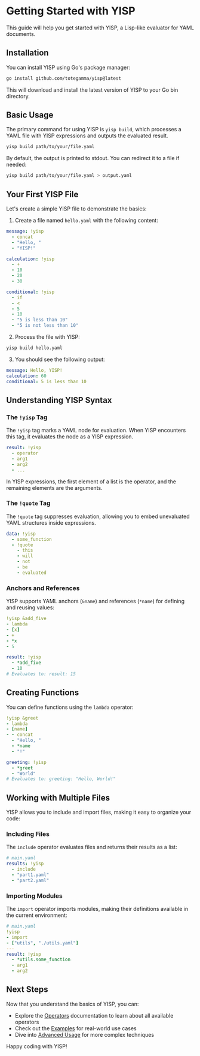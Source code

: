 # Getting Started with YISP

This guide will help you get started with YISP, a Lisp-like evaluator for YAML documents.

## Installation

You can install YISP using Go's package manager:

```sh
go install github.com/totegamma/yisp@latest
```

This will download and install the latest version of YISP to your Go bin directory.

## Basic Usage

The primary command for using YISP is `yisp build`, which processes a YAML file with YISP expressions and outputs the evaluated result.

```sh
yisp build path/to/your/file.yaml
```

By default, the output is printed to stdout. You can redirect it to a file if needed:

```sh
yisp build path/to/your/file.yaml > output.yaml
```

## Your First YISP File

Let's create a simple YISP file to demonstrate the basics:

1. Create a file named `hello.yaml` with the following content:

```yaml
message: !yisp
  - concat
  - "Hello, "
  - "YISP!"

calculation: !yisp
  - +
  - 10
  - 20
  - 30

conditional: !yisp
  - if
  - <
  - 5
  - 10
  - "5 is less than 10"
  - "5 is not less than 10"
```

2. Process the file with YISP:

```sh
yisp build hello.yaml
```

3. You should see the following output:

```yaml
message: Hello, YISP!
calculation: 60
conditional: 5 is less than 10
```

## Understanding YISP Syntax

### The `!yisp` Tag

The `!yisp` tag marks a YAML node for evaluation. When YISP encounters this tag, it evaluates the node as a YISP expression.

```yaml
result: !yisp
  - operator
  - arg1
  - arg2
  - ...
```

In YISP expressions, the first element of a list is the operator, and the remaining elements are the arguments.

### The `!quote` Tag

The `!quote` tag suppresses evaluation, allowing you to embed unevaluated YAML structures inside expressions.

```yaml
data: !yisp
  - some_function
  - !quote
    - this
    - will
    - not
    - be
    - evaluated
```

### Anchors and References

YISP supports YAML anchors (`&name`) and references (`*name`) for defining and reusing values:

```yaml
!yisp &add_five
- lambda
- [x]
- +
- *x
- 5

result: !yisp
  - *add_five
  - 10
# Evaluates to: result: 15
```

## Creating Functions

You can define functions using the `lambda` operator:

```yaml
!yisp &greet
- lambda
- [name]
- - concat
  - "Hello, "
  - *name
  - "!"

greeting: !yisp
  - *greet
  - "World"
# Evaluates to: greeting: "Hello, World!"
```

## Working with Multiple Files

YISP allows you to include and import files, making it easy to organize your code:

### Including Files

The `include` operator evaluates files and returns their results as a list:

```yaml
# main.yaml
results: !yisp
  - include
  - "part1.yaml"
  - "part2.yaml"
```

### Importing Modules

The `import` operator imports modules, making their definitions available in the current environment:

```yaml
# main.yaml
!yisp
- import
- ["utils", "./utils.yaml"]
---
result: !yisp
  - *utils.some_function
  - arg1
  - arg2
```

## Next Steps

Now that you understand the basics of YISP, you can:

- Explore the [Operators](operators.md) documentation to learn about all available operators
- Check out the [Examples](examples.md) for real-world use cases
- Dive into [Advanced Usage](advanced-usage.md) for more complex techniques

Happy coding with YISP!
